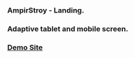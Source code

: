 ### AmpirStroy - Landing.
### Adaptive tablet and mobile screen.
### [Demo Site](https://alexpankov87.github.io/-AmpirStroy/)
